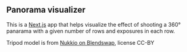 ## Panorama visualizer

This is a [Next.js](https://nextjs.org/) app that helps visualize the effect of shooting a 360° panarama with a given number of rows and exposures in each row.

Tripod model is from [Nukkio on Blendswap](https://blendswap.com/blend/6145), license CC-BY
